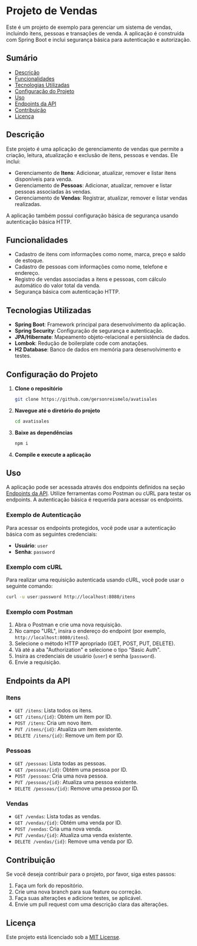 # Projeto de Vendas

Este é um projeto de exemplo para gerenciar um sistema de vendas, incluindo itens, pessoas e transações de venda. A aplicação é construída com Spring Boot e inclui segurança básica para autenticação e autorização.

## Sumário

- [Descrição](#descrição)
- [Funcionalidades](#funcionalidades)
- [Tecnologias Utilizadas](#tecnologias-utilizadas)
- [Configuração do Projeto](#configuração-do-projeto)
- [Uso](#uso)
- [Endpoints da API](#endpoints-da-api)
- [Contribuição](#contribuição)
- [Licença](#licença)

## Descrição

Este projeto é uma aplicação de gerenciamento de vendas que permite a criação, leitura, atualização e exclusão de itens, pessoas e vendas. Ele inclui:

- Gerenciamento de **Itens**: Adicionar, atualizar, remover e listar itens disponíveis para venda.
- Gerenciamento de **Pessoas**: Adicionar, atualizar, remover e listar pessoas associadas às vendas.
- Gerenciamento de **Vendas**: Registrar, atualizar, remover e listar vendas realizadas.

A aplicação também possui configuração básica de segurança usando autenticação básica HTTP.

## Funcionalidades

- Cadastro de itens com informações como nome, marca, preço e saldo de estoque.
- Cadastro de pessoas com informações como nome, telefone e endereço.
- Registro de vendas associadas a itens e pessoas, com cálculo automático do valor total da venda.
- Segurança básica com autenticação HTTP.

## Tecnologias Utilizadas

- **Spring Boot**: Framework principal para desenvolvimento da aplicação.
- **Spring Security**: Configuração de segurança e autenticação.
- **JPA/Hibernate**: Mapeamento objeto-relacional e persistência de dados.
- **Lombok**: Redução de boilerplate code com anotações.
- **H2 Database**: Banco de dados em memória para desenvolvimento e testes.

## Configuração do Projeto

1. **Clone o repositório**

   ```bash
   git clone https://github.com/gersonreismelo/avatisales
   ```

2. **Navegue até o diretório do projeto**

   ```bash
   cd avatisales
   ```

3. **Baixe as dependências**

   ```bash
   npm i
   ```

4. **Compile e execute a aplicação**

## Uso

A aplicação pode ser acessada através dos endpoints definidos na seção [Endpoints da API](#endpoints-da-api). Utilize ferramentas como Postman ou cURL para testar os endpoints. A autenticação básica é requerida para acessar os endpoints.

### Exemplo de Autenticação

Para acessar os endpoints protegidos, você pode usar a autenticação básica com as seguintes credenciais:

- **Usuário**: `user`
- **Senha**: `password`

### Exemplo com cURL

Para realizar uma requisição autenticada usando cURL, você pode usar o seguinte comando:

```bash
curl -u user:password http://localhost:8080/itens
```

### Exemplo com Postman

1. Abra o Postman e crie uma nova requisição.
2. No campo "URL", insira o endereço do endpoint (por exemplo, `http://localhost:8080/itens`).
3. Selecione o método HTTP apropriado (GET, POST, PUT, DELETE).
4. Vá até a aba "Authorization" e selecione o tipo "Basic Auth".
5. Insira as credenciais de usuário (`user`) e senha (`password`).
6. Envie a requisição.

## Endpoints da API

### Itens

- `GET /itens`: Lista todos os itens.
- `GET /itens/{id}`: Obtém um item por ID.
- `POST /itens`: Cria um novo item.
- `PUT /itens/{id}`: Atualiza um item existente.
- `DELETE /itens/{id}`: Remove um item por ID.

### Pessoas

- `GET /pessoas`: Lista todas as pessoas.
- `GET /pessoas/{id}`: Obtém uma pessoa por ID.
- `POST /pessoas`: Cria uma nova pessoa.
- `PUT /pessoas/{id}`: Atualiza uma pessoa existente.
- `DELETE /pessoas/{id}`: Remove uma pessoa por ID.

### Vendas

- `GET /vendas`: Lista todas as vendas.
- `GET /vendas/{id}`: Obtém uma venda por ID.
- `POST /vendas`: Cria uma nova venda.
- `PUT /vendas/{id}`: Atualiza uma venda existente.
- `DELETE /vendas/{id}`: Remove uma venda por ID.

## Contribuição

Se você deseja contribuir para o projeto, por favor, siga estes passos:

1. Faça um fork do repositório.
2. Crie uma nova branch para sua feature ou correção.
3. Faça suas alterações e adicione testes, se aplicável.
4. Envie um pull request com uma descrição clara das alterações.

## Licença

Este projeto está licenciado sob a [MIT License](LICENSE).
